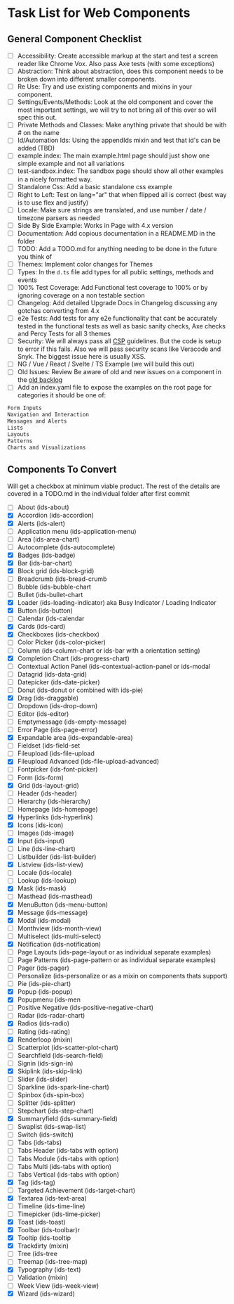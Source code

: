 # Task List for Web Components

## General Component Checklist

 - [ ] Accessibility: Create accessible markup at the start and test a screen reader like Chrome Vox. Also pass Axe tests (with some exceptions)
 - [ ] Abstraction: Think about abstraction, does this component needs to be broken down into different smaller components.
 - [ ] Re Use: Try and use existing components and mixins in your component.
 - [ ] Settings/Events/Methods: Look at the old component and cover the most important settings, we will try to not bring all of this over so will spec this out.
 - [ ] Private Methods and Classes: Make anything private that should be with # on the name
 - [ ] Id/Automation Ids: Using the appendIds mixin and test that id's can be added (TBD)
 - [ ] example.index: The main example.html page should just show one simple example and not all variations
 - [ ] test-sandbox.index: The sandbox page should show all other examples in a nicely formatted way.
 - [ ] Standalone Css: Add a basic standalone css example
 - [ ] Right to Left: Test on lang="ar" that when flipped all is correct (best way is to use flex and justify)
 - [ ] Locale: Make sure strings are translated, and use number / date / timezone parsers as needed
 - [ ] Side By Side Example: Works in Page with 4.x version
 - [ ] Documentation: Add copious documentation in a README.MD in the folder
 - [ ] TODO: Add a TODO.md for anything needing to be done in the future you think of
 - [ ] Themes: Implement color changes for Themes
 - [ ] Types: In the `d.ts` file add types for all public settings, methods and events
 - [ ] 100% Test Coverage: Add Functional test coverage to 100% or by ignoring coverage on a non testable section
 - [ ] Changelog: Add detailed Upgrade Docs in Changelog discussing any gotchas converting from 4.x
 - [ ] e2e Tests: Add tests for any e2e functionality that cant be accurately tested in the functional tests as well as basic sanity checks, Axe checks and Percy Tests for all 3 themes
 - [ ] Security: We will always pass all [CSP](https://developer.mozilla.org/en-US/docs/Web/HTTP/CSP) guidelines. But the code is setup to error if this fails. Also we will pass security scans like Veracode and Snyk. The biggest issue here is usually XSS.
 - [ ] NG / Vue / React / Svelte / TS Example (we will build this out)
 - [ ] Old Issues: Review Be aware of old and new issues on a component in the [old backlog](https://github.com/infor-design/enterprise/issues)
 - [ ] Add an index.yaml file to expose the examples on the root page for categories it should be one of:

```sh
Form Inputs
Navigation and Interaction
Messages and Alerts
Lists
Layouts
Patterns
Charts and Visualizations
```

## Components To Convert

Will get a checkbox at minimum viable product. The rest of the details are covered in a TODO.md in the individual folder after first commit

 - [ ] About (ids-about)
 - [x] Accordion (ids-accordion)
 - [x] Alerts (ids-alert)
 - [ ] Application menu (ids-application-menu)
 - [ ] Area (ids-area-chart)
 - [ ] Autocomplete (ids-autocomplete)
 - [x] Badges (ids-badge)
 - [x] Bar (ids-bar-chart)
 - [x] Block grid (ids-block-grid)
 - [ ] Breadcrumb (ids-bread-crumb
 - [ ] Bubble (ids-bubble-chart
 - [ ] Bullet (ids-bullet-chart
 - [x] Loader (ids-loading-indicator) aka Busy Indicator / Loading Indicator
 - [x] Button (ids-button)
 - [ ] Calendar (ids-calendar
 - [x] Cards (ids-card)
 - [x] Checkboxes (ids-checkbox)
 - [ ] Color Picker (ids-color-picker)
 - [ ] Column (ids-column-chart or ids-bar with a orientation setting)
 - [x] Completion Chart (ids-progress-chart)
 - [ ] Contextual Action Panel (ids-contextual-action-panel or ids-modal
 - [ ] Datagrid (ids-data-grid)
 - [ ] Datepicker (ids-date-picker)
 - [ ] Donut (ids-donut or combined with ids-pie)
 - [x] Drag (ids-draggable)
 - [ ] Dropdown (ids-drop-down)
 - [ ] Editor (ids-editor)
 - [ ] Emptymessage (ids-empty-message)
 - [ ] Error Page (ids-page-error)
 - [x] Expandable area (ids-expandable-area)
 - [ ] Fieldset (ids-field-set
 - [ ] Fileupload (ids-file-upload
 - [x] Fileupload Advanced (ids-file-upload-advanced)
 - [ ] Fontpicker (ids-font-picker)
 - [ ] Form  (ids-form)
 - [x] Grid (ids-layout-grid)
 - [ ] Header (ids-header)
 - [ ] Hierarchy (ids-hierarchy)
 - [ ] Homepage (ids-homepage)
 - [x] Hyperlinks (ids-hyperlink)
 - [x] Icons (ids-icon)
 - [ ] Images (ids-image)
 - [x] Input (ids-input)
 - [ ] Line (ids-line-chart)
 - [ ] Listbuilder (ids-list-builder)
 - [x] Listview (ids-list-view)
 - [ ] Locale (ids-locale)
 - [ ] Lookup (ids-lookup)
 - [x] Mask (ids-mask)
 - [ ] Masthead (ids-masthead)
 - [x] MenuButton (ids-menu-button)
 - [x] Message (ids-message)
 - [x] Modal (ids-modal)
 - [ ] Monthview (ids-month-view)
 - [ ] Multiselect (ids-multi-select)
 - [x] Notification (ids-notification)
 - [ ] Page Layouts (ids-page-layout or as individual separate examples)
 - [ ] Page Patterns (ids-page-pattern or as individual separate examples)
 - [ ] Pager (ids-pager)
 - [ ] Personalize (ids-personalize or as a mixin on components thats support)
 - [ ] Pie (ids-pie-chart)
 - [x] Popup (ids-popup)
 - [x] Popupmenu (ids-men
 - [ ] Positive Negative (ids-positive-negative-chart)
 - [ ] Radar (ids-radar-chart)
 - [x] Radios (ids-radio)
 - [ ] Rating (ids-rating)
 - [x] Renderloop (mixin)
 - [ ] Scatterplot (ids-scatter-plot-chart)
 - [ ] Searchfield (ids-search-field)
 - [ ] Signin (ids-sign-in)
 - [x] Skiplink (ids-skip-link)
 - [ ] Slider (ids-slider)
 - [ ] Sparkline (ids-spark-line-chart)
 - [ ] Spinbox (ids-spin-box)
 - [ ] Splitter (ids-splitter)
 - [ ] Stepchart (ids-step-chart)
 - [x] Summaryfield (ids-summary-field)
 - [ ] Swaplist (ids-swap-list)
 - [ ] Switch (ids-switch)
 - [ ] Tabs (ids-tabs)
 - [ ] Tabs Header (ids-tabs with option)
 - [ ] Tabs Module (ids-tabs with option)
 - [ ] Tabs Multi (ids-tabs with option)
 - [ ] Tabs Vertical (ids-tabs with option)
 - [x] Tag (ids-tag)
 - [ ] Targeted Achievement (ids-target-chart)
 - [x] Textarea (ids-text-area)
 - [ ] Timeline (ids-time-line)
 - [ ] Timepicker (ids-time-picker)
 - [x] Toast (ids-toast)
 - [x] Toolbar (ids-toolbar)r
 - [x] Tooltip (ids-tooltip
 - [x] Trackdirty (mixin)
 - [ ] Tree (ids-tree
 - [ ] Treemap (ids-tree-map)
 - [x] Typography (ids-text)
 - [ ] Validation (mixin)
 - [ ] Week View (ids-week-view)
 - [x] Wizard (ids-wizard)
